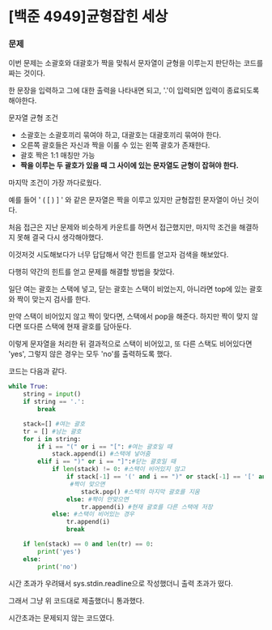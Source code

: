 # [백준 4949]균형잡힌 세상

### 문제

이번 문제는 소괄호와 대괄호가 짝을 맞춰서 문자열이 균형을 이루는지 판단하는 코드를 짜는 것이다.

한 문장을 입력하고 그에 대한 출력을 나타내면 되고, '.'이 입력되면 입력이 종료되도록 해야한다.



문자열 균형 조건

* 소괄호는 소괄호끼리 묶여야 하고, 대괄호는 대괄호끼리 묶여야 한다.
* 오른쪽 괄호들은 자신과 짝을 이룰 수 있는 왼쪽 괄호가 존재한다.
* 괄호 짝은 1:1 매칭만 가능
* **짝을 이루는 두 괄호가 있을 때 그 사이에 있는 문자열도 균형이 잡혀야 한다.**



마지막 조건이 가장 까다로웠다.

예를 들어 ' ( [ ) ] ' 와 같은 문자열은 짝을 이루고 있지만 균형잡힌 문자열이 아닌 것이다.

처음 접근은 지난 문제와 비슷하게 카운트를 하면서 접근했지만, 마지막 조건을 해결하지 못해 결국 다시 생각해야했다.

이것저것 시도해보다가 너무 답답해서 약간 힌트를 얻고자 검색을 해보았다.

다행히 약간의 힌트를 얻고 문제를 해결할 방법을 찾았다.

일단 여는 괄호는 스택에 넣고, 닫는 괄호는 스택이 비었는지, 아니라면 top에 있는 괄호와 짝이 맞는지 검사를 한다.

만약 스택이 비어있지 않고 짝이 맞다면, 스택에서 pop을 해준다. 하지만 짝이 맞지 않다면 또다른 스택에 현재 괄호를 담아둔다.

이렇게 문자열을 처리한 뒤 결과적으로 스택이 비어있고, 또 다른 스택도 비어있다면 'yes', 그렇지 않은 경우는 모두 'no'를 출력하도록 했다.

코드는 다음과 같다.

```python
while True:
    string = input()
    if string == '.':
        break

    stack=[] #여는 괄호
    tr = [] #남는 괄호
    for i in string:
        if i == "(" or i == "[": #여는 괄호일 때
            stack.append(i) #스택에 넣어줌
        elif i == ")" or i == "]":#닫는 괄호일 때
            if len(stack) != 0: #스택이 비어있지 않고
                if stack[-1] == '(' and i == ")" or stack[-1] == '[' and i == "]": 
                 #짝이 맞으면
                    stack.pop() #스택의 마지막 괄호를 지움
                else: #짝이 안맞으면
                    tr.append(i) #현재 괄호를 다른 스택에 저장
            else: #스택이 비어있는 경우
                tr.append(i)
                break

    if len(stack) == 0 and len(tr) == 0:
        print('yes')
    else:
        print('no')
```

시간 초과가 우려돼서 sys.stdin.readline으로 작성했더니 출력 초과가 떴다. 

그래서 그냥 위 코드대로 제출했더니 통과했다.

시간초과는 문제되지 않는 코드였다.

